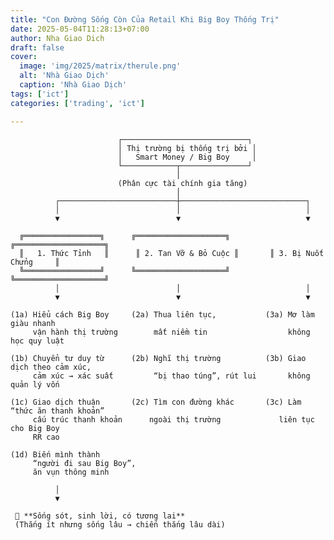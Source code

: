 ```yaml
---
title: "Con Đường Sống Còn Của Retail Khi Big Boy Thống Trị"
date: 2025-05-04T11:28:13+07:00
author: Nha Giao Dich
draft: false
cover:
  image: 'img/2025/matrix/therule.png'
  alt: 'Nhà Giao Dịch'
  caption: 'Nhà Giao Dịch'
tags: ['ict']
categories: ['trading', 'ict']

---
```


                            ┌────────────────────────────┐
                            │ Thị trường bị thống trị bởi │
                            │   Smart Money / Big Boy     │
                            └────────────┬───────────────┘
                                         │
                            (Phân cực tài chính gia tăng)
                                         │
              ┌──────────────────────────┼────────────────────────────┐
              │                          │                            │
              ▼                          ▼                            ▼

      ╔═════════════════╗      ╔════════════════════╗       ╔════════════════════╗
      ║   1. Thức Tỉnh   ║      ║ 2. Tan Vỡ & Bỏ Cuộc ║       ║ 3. Bị Nuốt Chửng     ║
      ╚═════════════════╝      ╚════════════════════╝       ╚════════════════════╝
              │                          │                            │
              ▼                          ▼                            ▼

    (1a) Hiểu cách Big Boy     (2a) Thua liên tục,           (3a) Mơ làm giàu nhanh  
         vận hành thị trường        mất niềm tin                  không học quy luật

    (1b) Chuyển tư duy từ      (2b) Nghĩ thị trường          (3b) Giao dịch theo cảm xúc,
         cảm xúc → xác suất         “bị thao túng”, rút lui       không quản lý vốn

    (1c) Giao dịch thuận       (2c) Tìm con đường khác       (3c) Làm “thức ăn thanh khoản”
         cấu trúc thanh khoản      ngoài thị trường             liên tục cho Big Boy
         RR cao

    (1d) Biến mình thành 
         “người đi sau Big Boy”, 
         ăn vụn thông minh

              │
              ▼

     🎯 **Sống sót, sinh lời, có tương lai**  
     (Thắng ít nhưng sống lâu → chiến thắng lâu dài)

